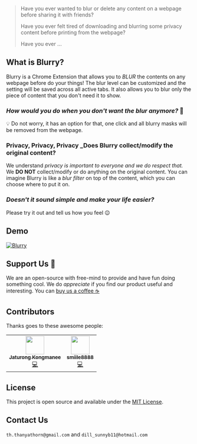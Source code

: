 > Have you ever wanted to blur or delete any content on a webpage before sharing it with friends?
>
> Have you ever felt tired of downloading and blurring some privacy content before printing from the webpage?
>
> Have you ever ...

## What is Blurry?

Blurry is a Chrome Extension that allows you to _BLUR_ the contents on any webpage before do your things! The blur level can be customized and the setting will be saved across all active tabs. It also allows you to blur only the piece of content that you don't need it to show.

### _How would you do when you don't want the blur anymore?_ 🤔

💡 Do not worry, it has an option for that, one click and all blurry masks will be removed from the webpage.

### Privacy, Privacy, Privacy _Does Blurry collect/modify the original content?

We understand _privacy is important to everyone and we do respect that._ We **DO NOT** collect/modify or do anything on the original content. You can imagine Blurry is like a _blur filter_ on top of the content, which you can choose where to put it on.

### _Doesn't it sound simple and make your life easier?_

Please try it out and tell us how you feel 😉

## Demo
[![Blurry](https://img.youtube.com/vi/LFwG4q33_eo/0.jpg)](https://www.youtube.com/watch?v=LFwG4q33_eo "Blurry")

## Support Us 🙏

We are an open-source with free-mind to provide and have fun doing something cool. We do _appreciate_ if you find our product useful and interesting. You can [buy us a coffee ☕](https://www.buymeacoffee.com/doubledude)

## Contributors

Thanks goes to these awesome people:

<table>
  <tr>
    <td align="center">
      <a href="https://github.com/JaturongKongmanee">
        <img src="https://avatars3.githubusercontent.com/u/5829596?v=4" width="50px;" alt=""/>
        <br />
        <sub><b>Jaturong Kongmanee</b></sub>
      </a>
      <br />
      <a href="https://github.com/jaturongkongmanee/blur-elements-extension/commits?author=jaturongkongmanee" title="Code">💻</a> 
<!--       <a href="#ideas-taniarascia" title="Ideas, Planning, & Feedback">🤔</a>  -->
<!--       <a href="https://github.com/taniarascia/takenote/issues?q=author%3Ataniarascia" title="Bug reports">🐛</a> -->
    </td>
    <td align="center">
      <a href="https://smiile8888.github.io/">
        <img src="https://avatars1.githubusercontent.com/u/13040501?v=4" width="50px;" alt=""/>
        <br />
        <sub><b>smiile8888</b></sub>
      </a>
      <br />
      <a href="https://github.com/jaturongkongmanee/blur-elements-extension/commits?author=smiile8888" title="Code">💻</a> 
<!--       <a href="#ideas-taniarascia" title="Ideas, Planning, & Feedback">🤔</a>  -->
<!--       <a href="https://github.com/taniarascia/takenote/issues?q=author%3Ataniarascia" title="Bug reports">🐛</a> -->
    </td>
  </tr>
</table>

## License
This project is open source and available under the [MIT License](LICENSE).

## Contact Us
`th.thanyathorn@gmail.com` and `dill_sunnyb11@hotmail.com`
